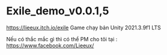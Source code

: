 # Exile_demo_v0.0.1,5

<space>https://lieeux.itch.io/exile<space>
<space>Game chạy bản Unity 2021.3.9f1 LTS<space>

Nếu có thắc mắc gì thì có thể PM cho tôi tại : https://www.facebook.com/Lieeux/

